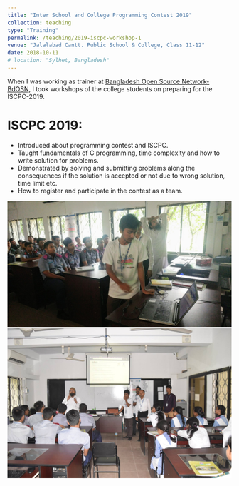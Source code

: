 ```yaml
---
title: "Inter School and College Programming Contest 2019"
collection: teaching
type: "Training"
permalink: /teaching/2019-iscpc-workshop-1
venue: "Jalalabad Cantt. Public School & College, Class 11-12"
date: 2018-10-11
# location: "Sylhet, Bangladesh"
---
```


When I was working as trainer at [Bangladesh Open Source Network-BdOSN](https://www.bdosn.org/), I took workshops of the college students on preparing for the ISCPC-2019.

ISCPC 2019:
======
* Introduced about programming contest and ISCPC.
* Taught fundamentals of C programming, time complexity and how to write solution for problems.
* Demonstrated by solving and submitting problems along the consequences if the solution is accepted or not due to wrong solution, time limit etc.
* How to register and participate in the contest as a team.

<img src="../images/iscpc-workshop-2.jpg">
<img src="../images/iscpc-workshop-1.jpg">